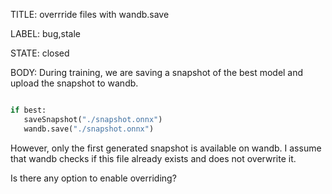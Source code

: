 TITLE:
overrride files with wandb.save

LABEL:
bug,stale

STATE:
closed

BODY:
During training, we are saving a snapshot of the best model and upload the snapshot to wandb.

```python

if best:
   saveSnapshot("./snapshot.onnx")
   wandb.save("./snapshot.onnx")
```

However, only the first generated snapshot is available on wandb. I assume that wandb checks if this file already exists and does not overwrite it.

Is there any option to enable overriding?

